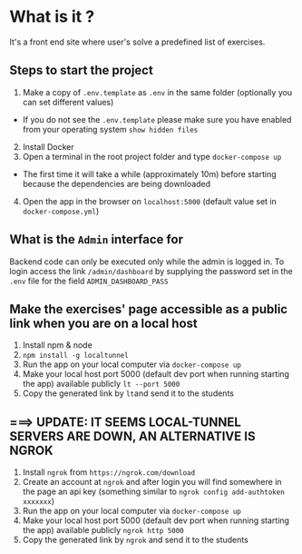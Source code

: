 # What is it ?
It's a front end site where user's solve a predefined list of exercises.

## Steps to start the project

1. Make a copy of `.env.template` as `.env` in the same folder (optionally you can set different values)
* If you do not see the `.env.template` please make sure you have enabled from your operating system `show hidden files`
2. Install Docker
3. Open a terminal in the root project folder and type `docker-compose up` 
* The first time it will take a while (approximately 10m) before starting because the dependencies are being downloaded
4. Open the app in the browser on `localhost:5000` (default value set in `docker-compose.yml`)


## What is the `Admin` interface for
Backend code can only be executed only while the admin is logged in.
To login access the link `/admin/dashboard` by supplying the password  set in the `.env` file for the field `ADMIN_DASHBOARD_PASS`

## Make the exercises' page accessible as a public link when you are on a local host
1. Install npm & node
2. `npm install -g localtunnel`
3. Run the app on your local computer via `docker-compose up`
4. Make your local host port 5000 (default dev port when running starting the app) available publicly `lt --port 5000`
5. Copy the generated link by `lt`and send it to the students

## ===> UPDATE: IT SEEMS LOCAL-TUNNEL SERVERS ARE DOWN, AN ALTERNATIVE IS NGROK
1. Install `ngrok` from `https://ngrok.com/download`
2. Create an account at `ngrok` and after login you will find somewhere in the page an api key (something similar to `ngrok config add-authtoken xxxxxxx`)
3. Run the app on your local computer via `docker-compose up`
4. Make your local host port 5000 (default dev port when running starting the app) available publicly `ngrok http 5000`
5. Copy the generated link by `ngrok` and send it to the students
